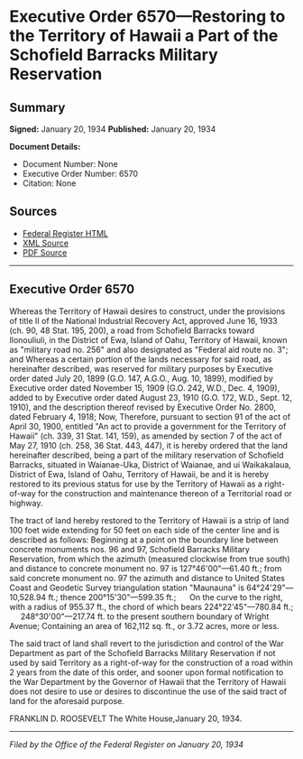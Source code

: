 # Executive Order 6570—Restoring to the Territory of Hawaii a Part of the Schofield Barracks Military Reservation

## Summary

**Signed:** January 20, 1934
**Published:** January 20, 1934

**Document Details:**
- Document Number: None
- Executive Order Number: 6570
- Citation: None

## Sources
- [Federal Register HTML](https://www.presidency.ucsb.edu/documents/executive-order-6570-restoring-the-territory-hawaii-part-the-schofield-barracks-military)
- [XML Source](None)
- [PDF Source](None)

---

## Executive Order 6570

Whereas the Territory of Hawaii desires to construct, under the provisions of title II of the National Industrial Recovery Act, approved June 16, 1933 (ch. 90, 48 Stat. 195, 200), a road from Schofield Barracks toward Ilonouliuli, in the District of Ewa, Island of Oahu, Territory of Hawaii, known as "military road no. 256" and also designated as "Federal aid route no. 3"; and
Whereas a certain portion of the lands necessary for said road, as hereinafter described, was reserved for military purposes by Executive order dated July 20, 1899 (G.O. 147, A.G.O., Aug. 10, 1899), modified by Executive order dated November 15, 1909 (G.O. 242, W.D., Dec. 4, 1909), added to by Executive order dated August 23, 1910 (G.O. 172, W.D., Sept. 12, 1910), and the description thereof revised by Executive Order No. 2800, dated February 4, 1918;
Now, Therefore, pursuant to section 91 of the act of April 30, 1900, entitled "An act to provide a government for the Territory of Hawaii" (ch. 339, 31 Stat. 141, 159), as amended by section 7 of the act of May 27, 1910 (ch. 258, 36 Stat. 443, 447), it is hereby ordered that the land hereinafter described, being a part of the military reservation of Schofield Barracks, situated in Waianae-Uka, District of Waianae, and ui Waikakalaua, District of Ewa, Island of Oahu, Territory of Hawaii, be and it is hereby restored to its previous status for use by the Territory of Hawaii as a right-of-way for the construction and maintenance thereon of a Territorial road or highway.

The tract of land hereby restored to the Territory of Hawaii is a strip of land 100 foet wide extending for 50 feet on each side of the center line and is described as follows:
Beginning at a point on the boundary line between concrete monuments nos. 96 and 97, Schofield Barracks Military Reservation, from which the azimuth (measured clockwise from true south) and distance to concrete monument no. 97 is 127°46'00"—61.40 ft.; from said concrete monument no. 97 the azimuth and distance to United States Coast and Geodetic Survey triangulation station "Maunauna" is 64°24'29"—10,528.94 ft.; thence
200°15'30"—599.35 ft.;      On the curve to the right, with a radius of 955.37 ft., the chord of which bears 224°22'45"—780.84 ft.;      248°30'00"—217.74 ft. to the present southern boundary of Wright Avenue;
Containing an area of 162,112 sq. ft., or 3.72 acres, more or less.

The said tract of land shall revert to the jurisdiction and control of the War Department as part of the Schofield Barracks Military Reservation if not used by said Territory as a right-of-way for the construction of a road within 2 years from the date of this order, and sooner upon formal notification to the War Department by the Governor of Hawaii that the Territory of Hawaii does not desire to use or desires to discontinue the use of the said tract of land for the aforesaid purpose.

FRANKLIN D. ROOSEVELT
The White House,January 20, 1934.

---

*Filed by the Office of the Federal Register on January 20, 1934*
